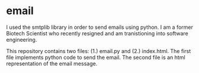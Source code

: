 # email
I used the smtplib library in order to send emails using python. I am a former Biotech Scientist who recently resigned and am tranistioning into software engineering.

This repository contains two files: (1.) email.py and (2.) index.html. The first file implements python code to send the email. The second file is an html representation of the email message.


